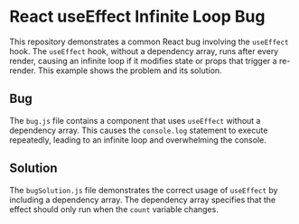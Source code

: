 # React useEffect Infinite Loop Bug

This repository demonstrates a common React bug involving the `useEffect` hook.  The `useEffect` hook, without a dependency array, runs after every render, causing an infinite loop if it modifies state or props that trigger a re-render.  This example shows the problem and its solution.

## Bug

The `bug.js` file contains a component that uses `useEffect` without a dependency array.  This causes the `console.log` statement to execute repeatedly, leading to an infinite loop and overwhelming the console.

## Solution

The `bugSolution.js` file demonstrates the correct usage of `useEffect` by including a dependency array.  The dependency array specifies that the effect should only run when the `count` variable changes.